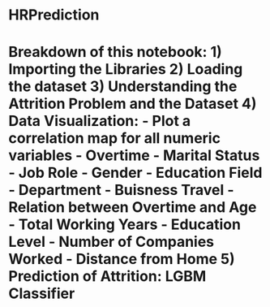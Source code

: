 # HRPrediction
# Breakdown of this notebook: 1) **Importing the Libraries**  2) **Loading the dataset**  3) **Understanding the Attrition Problem and the Dataset**  4) **Data Visualization:**       - Plot a correlation map for all numeric variables    - Overtime    - Marital Status    - Job Role    - Gender    - Education Field    - Department    - Buisness Travel    - Relation between Overtime and Age    - Total Working Years    - Education Level    - Number of Companies Worked    - Distance from Home  5) **Prediction of Attrition**: LGBM Classifier
